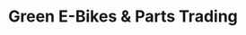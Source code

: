 ---
title: "Green E-Bikes & Parts Trading"
url: /kawit/green-e-bikes-and-parts-trading/
shop: motorcycle
---